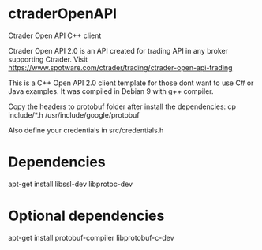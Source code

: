 # ctraderOpenAPI
Ctrader Open API C++ client

Ctrader Open API 2.0 is an API created for trading API in any broker supporting Ctrader.
Visit https://www.spotware.com/ctrader/trading/ctrader-open-api-trading

This is a C++ Open API 2.0 client template for those dont want to use C# or Java examples.
It was compiled in Debian 9 with g++ compiler.

Copy the headers to protobuf folder after install the dependencies:
cp include/*.h /usr/include/google/protobuf

Also define your credentials in src/credentials.h

# Dependencies
apt-get install libssl-dev libprotoc-dev

# Optional dependencies
apt-get install protobuf-compiler libprotobuf-c-dev
